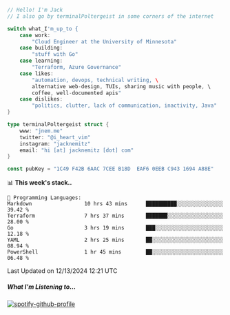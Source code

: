 ```go
// Hello! I'm Jack
// I also go by terminalPoltergeist in some corners of the internet

switch what_I'm_up_to {
    case work:
        "Cloud Engineer at the University of Minnesota"
    case building:
        "stuff with Go"
    case learning:
        "Terraform, Azure Governance"
    case likes:
        "automation, devops, technical writing, \
        alternative web-design, TUIs, sharing music with people, \
        coffee, well-documented apis"
    case dislikes:
        "politics, clutter, lack of communication, inactivity, Java"
}

type terminalPoltergeist struct {
    www: "jnem.me"
    twitter: "@i_heart_vim"
    instagram: "jacknemitz"
    email: "hi [at] jacknemitz [dot] com"
}

const pubKey = "1C49 F42B 6AAC 7CEE B18D  EAF6 0EEB C943 1694 A88E"
```

<!--START_SECTION:waka-->
📊 **This week's stack..** 

```text
💬 Programming Languages: 
Markdown                 10 hrs 43 mins      ██████████░░░░░░░░░░░░░░░   39.42 % 
Terraform                7 hrs 37 mins       ███████░░░░░░░░░░░░░░░░░░   28.00 % 
Go                       3 hrs 19 mins       ███░░░░░░░░░░░░░░░░░░░░░░   12.18 % 
YAML                     2 hrs 25 mins       ██░░░░░░░░░░░░░░░░░░░░░░░   08.94 % 
PowerShell               1 hr 45 mins        ██░░░░░░░░░░░░░░░░░░░░░░░   06.48 % 
```


 Last Updated on 12/13/2024 12:21 UTC
<!--END_SECTION:waka-->

##### What I'm Listening to...

[![spotify-github-profile](https://jnem.me/listening-item?maxAge=2592000)](https://jnem.me/listening)
